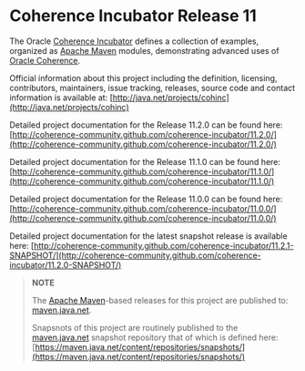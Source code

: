 Coherence Incubator Release 11
==============================

The Oracle [Coherence Incubator](http://java.net/projects/cohinc) defines a collection of
examples, organized as [Apache Maven](http://maven.apache.org/) modules, demonstrating
advanced uses of [Oracle Coherence](http://www.oracle.com/technology/products/coherence/index.html).

Official information about this project including the definition, licensing, contributors, maintainers, issue tracking, releases, source code and contact information is available at:
[http://java.net/projects/cohinc](http://java.net/projects/cohinc)

Detailed project documentation for the Release 11.2.0 can be found here:
[http://coherence-community.github.com/coherence-incubator/11.2.0/](http://coherence-community.github.com/coherence-incubator/11.2.0/)

Detailed project documentation for the Release 11.1.0 can be found here:
[http://coherence-community.github.com/coherence-incubator/11.1.0/](http://coherence-community.github.com/coherence-incubator/11.1.0/)

Detailed project documentation for the Release 11.0.0 can be found here:
[http://coherence-community.github.com/coherence-incubator/11.0.0/](http://coherence-community.github.com/coherence-incubator/11.0.0/)

Detailed project documentation for the latest snapshot release is available here:
[http://coherence-community.github.com/coherence-incubator/11.2.1-SNAPSHOT/](http://coherence-community.github.com/coherence-incubator/11.2.0-SNAPSHOT/)

> **NOTE**
>
> The [Apache Maven](http://maven.apache.org)-based releases for this project are published to: [maven.java.net](https://maven.java.net).
>
> Snapsnots of this project are routinely published to the [maven.java.net](https://maven.java.net) snapshot repository that of which is defined here: [https://maven.java.net/content/repositories/snapshots/](https://maven.java.net/content/repositories/snapshots/)
